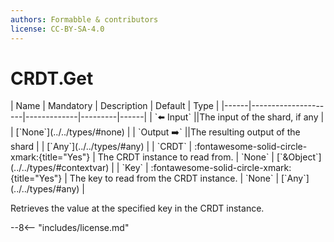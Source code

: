 ```yaml
---
authors: Formabble & contributors
license: CC-BY-SA-4.0
---
```



# CRDT.Get

<div class="sh-parameters" markdown="1">
| Name | Mandatory | Description | Default | Type |
|------|---------------------|-------------|---------|------|
| `⬅️ Input` ||The input of the shard, if any | | [`None`](../../types/#none) |
| `Output ➡️` ||The resulting output of the shard | | [`Any`](../../types/#any) |
| `CRDT` | :fontawesome-solid-circle-xmark:{title="Yes"}  | The CRDT instance to read from. | `None` | [`&Object`](../../types/#contextvar) |
| `Key` | :fontawesome-solid-circle-xmark:{title="Yes"}  | The key to read from the CRDT instance. | `None` | [`Any`](../../types/#any) |

</div>

Retrieves the value at the specified key in the CRDT instance.

--8<-- "includes/license.md"

